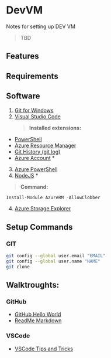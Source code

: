 # DevVM
Notes for setting up DEV VM

> TBD

## Features

## Requirements

## Software
1. [Git for Windows](https://git-scm.com/download/win)
2. [Visual Studio Code](https://code.visualstudio.com/download)
    > **Installed extensions:**
* [PowerShell](https://marketplace.visualstudio.com/items?itemName=ms-vscode.PowerShell)
* [Azure Resource Manager](https://marketplace.visualstudio.com/items?itemName=msazurermtools.azurerm-vscode-tools)
* [Git History (git log)](https://marketplace.visualstudio.com/items?itemName=donjayamanne.githistory)
* [Azure Account](https://marketplace.visualstudio.com/items?itemName=ms-vscode.azure-account) *
3. [Azure PowerShell](https://docs.microsoft.com/en-us/powershell/azure/install-azurerm-ps?view=azurermps-5.0.0)
4. [NodeJS](https://nodejs.org/en/) *
> **Command:**
```powershell
Install-Module AzureRM -AllowClobber
```
4. [Azure Storage Explorer](https://azure.microsoft.com/en-us/features/storage-explorer/)


## Setup Commands
### GIT
```bash
git config --global user.email "EMAIL"
git config --global user.name "NAME"
git clone
```

## Walktroughts:
### GitHub
* [GitHub Hello World](https://guides.github.com/activities/hello-world/)
* [ReadMe Markdown](https://github.com/adam-p/markdown-here/wiki/Markdown-Cheatsheet)
### VSCode
* [VSCode Tips and Tricks](https://github.com/Microsoft/vscode-tips-and-tricks)
